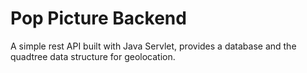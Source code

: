 # Pop Picture Backend

A simple rest API built with Java Servlet, provides a database and the quadtree data structure for geolocation.
